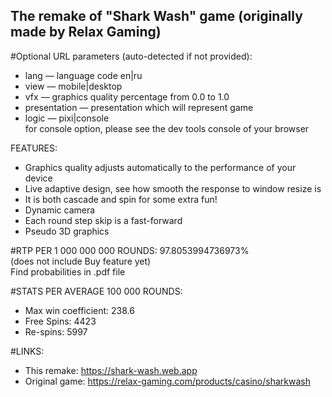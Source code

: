 ## The remake of "Shark Wash" game (originally made by Relax Gaming)  
  
#Optional URL parameters (auto-detected if not provided):  
- lang — language code en|ru  
- view — mobile|desktop  
- vfx — graphics quality percentage from 0.0 to 1.0  
- presentation — presentation which will represent game
- logic — pixi|console  
for console option, please see the dev tools console of your browser  
  
FEATURES:  
- Graphics quality adjusts automatically to the performance of your device  
- Live adaptive design, see how smooth the response to window resize is  
- It is both cascade and spin for some extra fun!  
- Dynamic camera  
- Each round step skip is a fast-forward  
- Pseudo 3D graphics  
  
#RTP PER 1 000 000 000 ROUNDS: 97.8053994736973%    
(does not include Buy feature yet)  
Find probabilities in .pdf file  

#STATS PER AVERAGE 100 000 ROUNDS:  
- Max win coefficient: 238.6  
- Free Spins: 4423  
- Re-spins: 5997  
  
#LINKS:  
- This remake: https://shark-wash.web.app  
- Original game: https://relax-gaming.com/products/casino/sharkwash  
